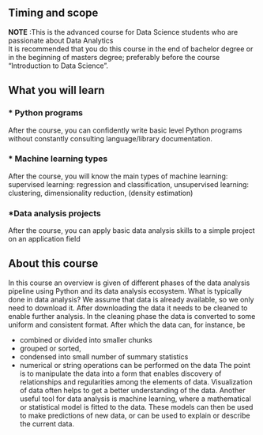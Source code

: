 ## Timing and scope
**NOTE** :This is the advanced course for Data Science students who are passionate about Data Analytics
<br>It is recommended that you do this course in the end of bachelor degree or in the beginning of masters degree; preferably before the course “Introduction to Data Science”.

## What you will learn 
  ### * Python programs
After the course, you can confidently write basic level Python programs without constantly consulting language/library documentation.

  ### * Machine learning types
After the course, you will know the main types of machine learning: supervised learning: regression and classification, unsupervised learning:   clustering, dimensionality reduction, (density estimation)
  ### *Data analysis projects
After the course, you can apply basic data analysis skills to a simple project on an application field

## About this course
In this course an overview is given of different phases of the data analysis pipeline using Python and its data analysis ecosystem. What is typically done in data analysis? We assume that data is already available, so we only need to download it. After downloading the data it needs to be cleaned to enable further analysis. In the cleaning phase the data is converted to some uniform and consistent format. After which the data can, for instance, be 
- combined or divided into smaller chunks
- grouped or sorted,
- condensed into small number of summary statistics
- numerical or string operations can be performed on the data
The point is to manipulate the data into a form that enables discovery of relationships and regularities among the elements of data. Visualization of data often helps to get a better understanding of the data. Another useful tool for data analysis is machine learning, where a mathematical or statistical model is fitted to the data. These models can then be used to make predictions of new data, or can be used to explain or describe the current data.

